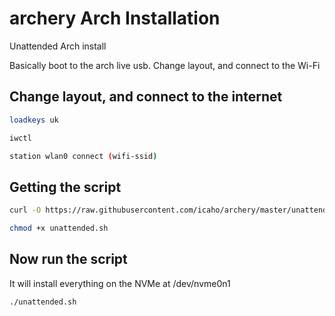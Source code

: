 # archery Arch Installation
Unattended Arch install

Basically boot to the arch live usb. Change layout, and connect to the Wi-Fi

## Change layout, and connect to the internet

``` bash
loadkeys uk
```

``` bash
iwctl
```
``` bash
station wlan0 connect (wifi-ssid)
```

## Getting the script
``` bash
curl -O https://raw.githubusercontent.com/icaho/archery/master/unattended.sh
```

``` bash
chmod +x unattended.sh
```

## Now run the script
It will install everything on the NVMe at /dev/nvme0n1
``` bash
./unattended.sh
```